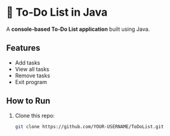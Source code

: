 # 📝 To-Do List in Java

A  **console-based To-Do List application** built using Java.  


## Features
- Add tasks
- View all tasks
- Remove tasks
- Exit program

## How to Run
1. Clone this repo:
   ```bash
   git clone https://github.com/YOUR-USERNAME/ToDoList.git
